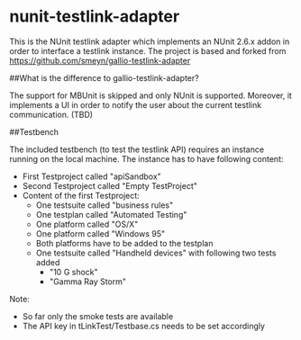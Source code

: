 # nunit-testlink-adapter

This is the NUnit testlink adapter which implements an NUnit 2.6.x addon in order to interface a testlink instance.
The project is based and forked from https://github.com/smeyn/gallio-testlink-adapter

##What is the difference to gallio-testlink-adapter?

The support for MBUnit is skipped and only NUnit is supported. Moreover, it implements a UI in order to notify the user about the current testlink communication. (TBD)
 
##Testbench

The included testbench (to test the testlink API) requires an instance running on the local machine. The instance has to have following content:
* First Testproject called "apiSandbox"
* Second Testproject called "Empty TestProject"
* Content of the first Testproject:
    * One testsuite called "business rules"
    * One testplan called "Automated Testing"
    * One platform called "OS/X"
    * One platform called "Windows 95"
    * Both platforms have to be added to the testplan
    * One testsuite called "Handheld devices" with following two tests added
        * "10 G shock"
        * "Gamma Ray Storm"
 
Note: 
* So far only the smoke tests are available
* The API key in tLinkTest/Testbase.cs needs to be set accordingly
